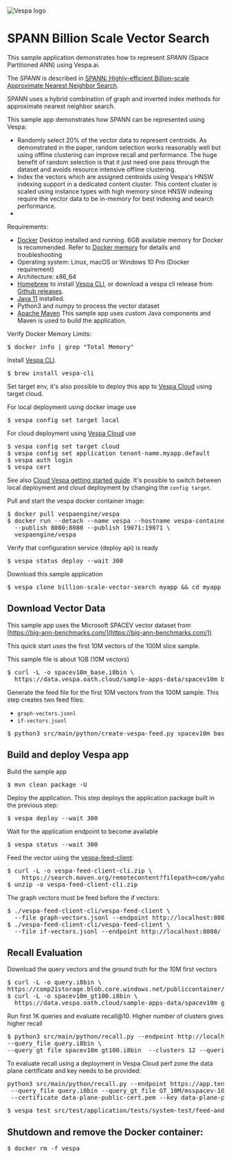 <!-- Copyright Yahoo. Licensed under the terms of the Apache 2.0 license. See LICENSE in the project root.-->

![Vespa logo](https://vespa.ai/assets/vespa-logo-color.png)

# SPANN Billion Scale Vector Search 

This sample application demonstrates how to represent *SPANN* (Space Partitioned ANN) using Vespa.ai. 

The *SPANN* is described in
[SPANN: Highly-efficient Billion-scale Approximate Nearest Neighbor Search](https://arxiv.org/abs/2111.08566). 

SPANN uses a hybrid combination of graph and inverted index methods for approximate nearest neighbor search. 

This sample app demonstrates how SPANN can be represented using Vespa:

* Randomly select 20% of the vector data to represent centroids. As demonstrated in the paper, random selection works
reasonably well but using offline clustering can improve recall and performance. 
The huge benefit of random selection is that it just need one pass through the dataset
and avoids resource intensive offline clustering. 
* Index the vectors which are assigned centroids using Vespa's HNSW indexing support in a dedicated 
content cluster. This content cluster is scaled using instance types with high memory since HNSW indexing
require the vector data to be in-memory for best indexing and search performance.  
* 
  
Requirements:

* [Docker](https://www.docker.com/) Desktop installed and running. 6GB available memory for Docker is recommended.
  Refer to [Docker memory](https://docs.vespa.ai/en/operations/docker-containers.html#memory)
  for details and troubleshooting
* Operating system: Linux, macOS or Windows 10 Pro (Docker requirement)
* Architecture: x86_64
* [Homebrew](https://brew.sh/) to install [Vespa CLI](https://docs.vespa.ai/en/vespa-cli.html), or download
  a vespa cli release from [Github releases](https://github.com/vespa-engine/vespa/releases).
* [Java 11](https://openjdk.java.net/projects/jdk/11/) installed.
* Python3 and numpy to process the vector dataset 
* [Apache Maven](https://maven.apache.org/install.html) This sample app uses custom Java components and Maven is used
  to build the application. 

Verify Docker Memory Limits:

<pre>
$ docker info | grep "Total Memory"
</pre>

Install [Vespa CLI](https://docs.vespa.ai/en/vespa-cli.html).

<pre >
$ brew install vespa-cli
</pre>

Set target env, it's also possible to deploy this app to [Vespa Cloud](https://cloud.vespa.ai/)
using target cloud.

For local deployment using docker image use

<pre data-test="exec">
$ vespa config set target local
</pre>

For cloud deployment using [Vespa Cloud](https://cloud.vespa.ai/) use
<pre>
$ vespa config set target cloud
$ vespa config set application tenant-name.myapp.default
$ vespa auth login 
$ vespa cert
</pre>

See also [Cloud Vespa getting started guide](https://cloud.vespa.ai/en/getting-started). It's possible
to switch between local deployment and cloud deployment by changing the `config target`.

<pre style="display:none" data-test="exec">
$ pwd && ls
$ cd sample-apps/billion-scale-vector-search
</pre>

Pull and start the vespa docker container image:

<pre data-test="exec">
$ docker pull vespaengine/vespa
$ docker run --detach --name vespa --hostname vespa-container \
  --publish 8080:8080 --publish 19071:19071 \
  vespaengine/vespa
</pre>

Verify that configuration service (deploy api) is ready

<pre data-test="exec">
$ vespa status deploy --wait 300
</pre>

Download this sample application

<pre>
$ vespa clone billion-scale-vector-search myapp && cd myapp
</pre>


## Download Vector Data

This sample app uses the Microsoft SPACEV vector dataset from 
[https://big-ann-benchmarks.com/](https://big-ann-benchmarks.com/]) 

This quick start uses the first 10M vectors of the 100M slice sample. 

This sample file is about 1GB (10M vectors)

<pre data-test="exec">
$ curl -L -o spacev10m_base.i8bin \
  https://data.vespa.oath.cloud/sample-apps-data/spacev10m_base.i8bin
</pre>

Generate the feed file for the first 10M vectors from the 100M sample. 
This step creates two feed files:

* `graph-vectors.jsonl`
* `if-vectors.jsonl`

<pre data-test="exec">
$ python3 src/main/python/create-vespa-feed.py spacev10m_base.i8bin
</pre>

## Build and deploy Vespa app 

Build the sample app 

<pre data-test="exec" data-test-expect="BUILD SUCCESS" data-test-timeout="300">
$ mvn clean package -U
</pre>

Deploy the application. This step deploys the application package built in the previous step:

<pre data-test="exec" data-test-assert-contains="Success">
$ vespa deploy --wait 300
</pre>

Wait for the application endpoint to become available

<pre data-test="exec">
$ vespa status --wait 300
</pre>

Feed the vector using the [vespa-feed-client](https://docs.vespa.ai/en/vespa-feed-client.html):

<pre data-test="exec">
$ curl -L -o vespa-feed-client-cli.zip \
    https://search.maven.org/remotecontent?filepath=com/yahoo/vespa/vespa-feed-client-cli/7.588.57/vespa-feed-client-cli-7.588.57-zip.zip
$ unzip -o vespa-feed-client-cli.zip
</pre>

The graph vectors must be feed before the if vectors:

<pre data-test="exec">
$ ./vespa-feed-client-cli/vespa-feed-client \
  --file graph-vectors.jsonl --endpoint http://localhost:8080/
$ ./vespa-feed-client-cli/vespa-feed-client \
  --file if-vectors.jsonl --endpoint http://localhost:8080/
</pre>

## Recall Evaluation
Download the query vectors and the ground truth for the 10M first vectors 
<pre data-test="exec">
$ curl -L -o query.i8bin \
https://comp21storage.blob.core.windows.net/publiccontainer/comp21/spacev1b/query.i8bin
$ curl -L -o spacev10m_gt100.i8bin \
  https://data.vespa.oath.cloud/sample-apps-data/spacev10m_gt100.i8bin
</pre>

Run first 1K queries and evaluate recall@10. Higher number of clusters gives higher recall 

<pre data-test="exec">
$ python3 src/main/python/recall.py --endpoint http://localhost:8080/search/ \
--query_file query.i8bin \
--query_gt_file spacev10m_gt100.i8bin  --clusters 12 --queries 1000
</pre>

To evaluate recall using a deployment in Vespa Cloud perf zone the data plane certificate
and key needs to be provided:

<pre>
python3 src/main/python/recall.py --endpoint https://app.tenant.aws-us-east-1c.perf.z.vespa-app.cloud/search/ \
 --query_file query.i8bin --query_gt_file GT_10M/msspacev-10M \ 
 --certificate data-plane-public-cert.pem --key data-plane-private-key.pem
</pre>

<pre data-test="exec" data-test-assert-contains="Success">
$ vespa test src/test/application/tests/system-test/feed-and-search-test.json
</pre>

## Shutdown and remove the Docker container:

<pre data-test="after">
$ docker rm -f vespa
</pre>